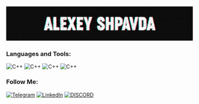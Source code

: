 [![Header](https://github.com/AlexeyShpavda/alexeyshpavda/blob/master/assets/header.png)](https://www.shpavda.com/)

### Languages and Tools:
![C++](https://img.shields.io/badge/-C++-090909?style=for-the-badge&logo=C%2b%2b&logoColor=6296CC)
![C++](https://img.shields.io/badge/-WINAPI-090909?style=for-the-badge&logo=C%2b%2b&logoColor=6296CC)
![C++](https://img.shields.io/badge/-DirectX-090909?style=for-the-badge&logo=C%2b%2b&logoColor=6296CC)
![C++](https://img.shields.io/badge/-QT-090909?style=for-the-badge&logo=C%2b%2b&logoColor=6296CC)

### Follow Me:
[![Telegram](https://img.shields.io/badge/-Telegram-090909?style=for-the-badge&logo=telegram&logoColor=27A0D9)](https://t.me/__neverland)
[![LinkedIn](https://img.shields.io/badge/-LinkedIn-090909?style=for-the-badge&logo=linkedin&logoColor=007BB6)](https://www.linkedin.com/in/%D0%B4%D0%BC%D0%B8%D1%82%D1%80%D0%B8%D0%B9-%D0%BF%D0%B0%D0%BD%D1%87%D0%B5%D0%BD%D0%BA%D0%BE-623996233/)
[![DISCORD](https://img.shields.io/badge/-Discord-090909?style=for-the-badge&logo=discord&logoColor=5A009D)](https://discordapp.com/users/468795369216802817/)
